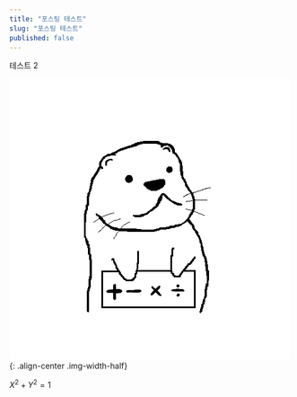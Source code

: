 ```yaml
---
title: "포스팅 테스트"
slug: "포스팅 테스트"
published: false
---
```


테스트 2

![alt text](/images/로고.png){: .align-center .img-width-half}

$X^2+Y^2=1$
